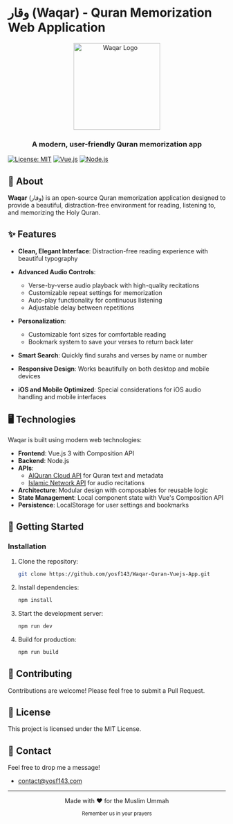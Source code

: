 # وقار (Waqar) - Quran Memorization Web Application

<div align="center">
  <img src="https://waqar.yosf143.com/assets/logo-B38abxF8.png" alt="Waqar Logo" width="200"/>
  <h3>A modern, user-friendly Quran memorization app</h3>
</div>

[![License: MIT](https://img.shields.io/badge/License-MIT-blue.svg)](https://opensource.org/licenses/MIT)
[![Vue.js](https://img.shields.io/badge/Vue.js-3.x-42b883.svg)](https://vuejs.org/)
[![Node.js](https://img.shields.io/badge/Node.js-14.x-43853d.svg)](https://nodejs.org/)

## 📖 About

**Waqar** (وقار) is an open-source Quran memorization application designed to provide a beautiful, distraction-free environment for reading, listening to, and memorizing the Holy Quran.

## ✨ Features

- **Clean, Elegant Interface**: Distraction-free reading experience with beautiful typography
- **Advanced Audio Controls**:
  - Verse-by-verse audio playback with high-quality recitations
  - Customizable repeat settings for memorization
  - Auto-play functionality for continuous listening
  - Adjustable delay between repetitions
- **Personalization**:
  - Customizable font sizes for comfortable reading
  - Bookmark system to save your verses to return back later
- **Smart Search**: Quickly find surahs and verses by name or number
- **Responsive Design**: Works beautifully on both desktop and mobile devices
 
- **iOS and Mobile Optimized**: Special considerations for iOS audio handling and mobile interfaces

## 🖥️ Technologies

Waqar is built using modern web technologies:

- **Frontend**: Vue.js 3 with Composition API
- **Backend**: Node.js
- **APIs**:
  - [AlQuran Cloud API](https://alquran.cloud/api) for Quran text and metadata
  - [Islamic Network API](https://islamic.network/) for audio recitations
- **Architecture**: Modular design with composables for reusable logic
- **State Management**: Local component state with Vue's Composition API
- **Persistence**: LocalStorage for user settings and bookmarks

## 🚀 Getting Started

### Installation

1. Clone the repository:
   ```bash
   git clone https://github.com/yosf143/Waqar-Quran-Vuejs-App.git
   ```

2. Install dependencies:
   ```bash
   npm install
   ```

3. Start the development server:
   ```bash
   npm run dev
   ```

4. Build for production:
   ```bash
   npm run build
   ```

 
 
## 🤝 Contributing

Contributions are welcome! Please feel free to submit a Pull Request.
 
## 📄 License

This project is licensed under the MIT License.

## 💬 Contact

Feel free to drop me a message!
 - contact@yosf143.com
 
---

<div align="center">
  <p>Made with ❤️ for the Muslim Ummah</p>
  <p>
    <sub>
      Remember us in your prayers
    </sub>
  </p>
</div>
